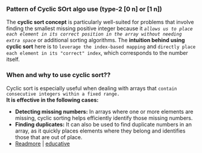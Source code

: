 ### <div style="text-align: left;"> Pattern of Cyclic SOrt algo use (type-2 [0 n] or [1 n]) </div>
The **cyclic sort concept** is particularly well-suited for problems that involve finding the smallest missing positive
integer because it _`allows us to place each element in its correct position in the array without needing extra space`_
or additional sorting algorithms. The **intuition behind using cyclic sort** here is to `leverage the index-based mapping`
and `directly place each element in its "correct" index`, which corresponds to the number itself.

### <div style="text-align: left;"> When and why to use cyclic sort?? </div>

Cyclic sort is especially useful when dealing with arrays that `contain consecutive integers within a fixed range.` <br>
**It is effective in the following cases:**<br>
* **Detecting missing numbers:** In arrays where one or more elements are missing, cyclic sorting helps efficiently identify those missing numbers.
* **Finding duplicates:** It can also be used to find duplicate numbers in an array, as it quickly places elements where they belong and identifies those that are out of place.
* [Readmore](https://www.educative.io/answers/what-is-a-cyclic-sort-algorithm) | [educative](https://www.educative.io/answers/when-and-why-do-we-use-cyclic-sort)
